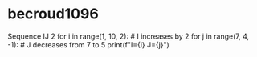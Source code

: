 # becroud1096
Sequence IJ 2
for i in range(1, 10, 2):  # I increases by 2
    for j in range(7, 4, -1):  # J decreases from 7 to 5
        print(f"I={i} J={j}")

